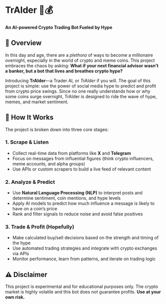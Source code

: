# TrAIder 🤖💰  
**An AI-powered Crypto Trading Bot Fueled by Hype**

## 📖 Overview

In this day and age, there are a *plethora* of ways to become a millionaire overnight, especially in the world of crypto and meme coins. This project embraces the chaos by asking: **What if your next financial advisor wasn’t a banker, but a bot that lives and breathes crypto hype?**

Introducing **TrAIder**—a Trader AI, or *TrAIder* if you will. The goal of this project is simple: use the power of social media hype to predict and profit from crypto price swings. Since no one really understands how or why some coins surge overnight, TrAIder is designed to ride the wave of hype, memes, and market sentiment.

## 🧠 How It Works

The project is broken down into three core stages:

### 1. Scrape & Listen  
- Collect real-time data from platforms like **X** and **Telegram**  
- Focus on messages from influential figures (think crypto influencers, meme accounts, and alpha groups)  
- Use APIs or custom scrapers to build a live feed of relevant content

### 2. Analyze & Predict  
- Use **Natural Language Processing (NLP)** to interpret posts and determine sentiment, coin mentions, and hype levels  
- Apply AI models to predict how much influence a message is likely to have on a coin’s price  
- Rank and filter signals to reduce noise and avoid false positives

### 3. Trade & Profit (Hopefully)  
- Make calculated buy/sell decisions based on the strength and timing of the hype  
- Use automated trading strategies and integrate with crypto exchanges via APIs  
- Monitor performance, learn from patterns, and iterate on trading logic

## ⚠️ Disclaimer

This project is experimental and for educational purposes only. The crypto market is highly volatile and this bot does not guarantee profits. **Use at your own risk.**

